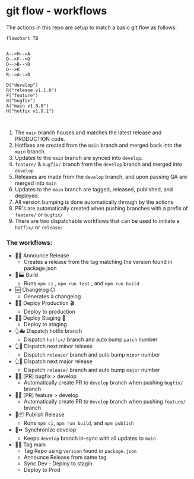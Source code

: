 # git flow - workflows
The actions in this repo are setup to match a basic git flow as follows:
```mermaid
flowchart TB


A-->H-->A
D-->F-->D
D-->B-->D
D-->R
R-->A-->D

D("develop")
R("release v1.1.0")
F("feature")
B("bugfix")
A("main v1.0.0")
H("hotfix v1.0.1")



```
1. The `main` branch houses and matches the latest release and PRODUCTION code.
2. Hotfixes are created from the `main` branch and merged back into the `main` branch.
3. Updates to the `main` branch are synced into `develop`.
4. `feature/` & `bugfix/` branch from the `develop` branch and merged into `develop`
5. Releases are made from the `develop` branch, and upon passing QA are merged into `main`
6. Updates to the `main` branch are tagged, released, published, and deployed.
7. All version bumping is done automatically through by the actions
8. PR's are automatically created when pushing branches with a prefix of `feature/` or `bugfix/`
9. There are two dispatchable workflows that can be used to initiate a `hotfix/` or `release/`

### The workflows:
- 🤖📣 Announce Release
	- Creates a release from the tag matching the version found in package.json 
- 🤖🏭 Build
	- Runs `npm ci` , `npm run test` , and `npm run build`
- 🆕 Changelog CI
	- Generates a changelog
- 🤖🚀 Deploy Production 🎬
	- Deploy to production
- 🤖🚀 Deploy Staging 🧪
	- Deploy to staging
- 👆🚑 Dispatch hotfix branch
	- Dispatch `hotfix/` branch and auto bump `patch` number
- 👆🔖 Dispatch next minor release
	- Dispatch `release/` branch and auto bump `minor` number
- 👆🔖 Dispatch next major release
	- Dispatch `release/` branch and auto bump `major` number
- 🤖🐛 [PR] bugfix > develop
	- Automatically create PR to `develop` branch when pushing `bugfix/` branch
- 🤖✨ [PR] feature > develop
	- Automatically create PR to `develop` branch when pushing `feature/` branch
- 🤖📦 Publish Release
	- Runs `npm ci`, `npm run build`, and `npm publish`
- 🤖⏩ Synchronize develop
	- Keeps `develop` branch in-sync with all updates to `main`
- 🤖🔖 Tag main
	- Tag Repo using `version` found in `package.json`
	- Announce Release from same tag
	- Sync Dev - Deploy to stagin
	- Deploy to Prod

